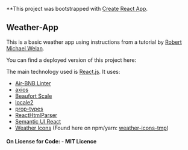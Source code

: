**This project was bootstrapped with [Create React App](https://github.com/facebookincubator/create-react-app). 

## Weather-App

This is a basic weather app using instructions from a tutorial by [Robert Michael Welan](https://github.com/robwelan).

You can find a deployed version of this project here:  






 The main technology used is [React.js](https://reactjs.org/). It uses:
 - [Air-BNB Linter](https://www.npmjs.com/package/eslint-config-airbnb)
 - [axios](https://github.com/axios/axios)
 - [Beaufort Scale](https://github.com/alterebro/beaufort-scale)
 - [locale2](https://github.com/moimikey/locale2)
 - [prop-types](https://www.npmjs.com/package/prop-types)
 - [ReactHtmlParser](https://github.com/wrakky/react-html-parser)
 - [Semantic UI React](https://react.semantic-ui.com/introduction)
 - [Weather Icons](https://github.com/erikflowers/weather-icons) (Found here on npm/yarn: [weather-icons-tmp](https://www.npmjs.com/package/weather-icons-tmp)) 
 
 #### On License for Code: - MIT Licence

